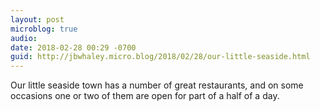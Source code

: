 ```yaml
---
layout: post
microblog: true
audio: 
date: 2018-02-28 00:29 -0700
guid: http://jbwhaley.micro.blog/2018/02/28/our-little-seaside.html
---
```

Our little seaside town has a number of great restaurants, and on some occasions one or two of them are open for part of a half of a day.
